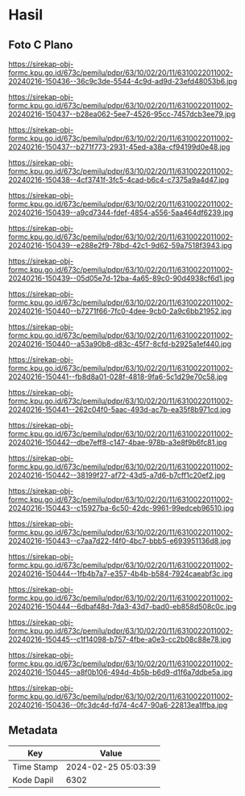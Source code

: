 # Hasil

## Foto C Plano

https://sirekap-obj-formc.kpu.go.id/673c/pemilu/pdpr/63/10/02/20/11/6310022011002-20240216-150436--36c9c3de-5544-4c9d-ad9d-23efd48053b6.jpg

https://sirekap-obj-formc.kpu.go.id/673c/pemilu/pdpr/63/10/02/20/11/6310022011002-20240216-150437--b28ea062-5ee7-4526-95cc-7457dcb3ee79.jpg

https://sirekap-obj-formc.kpu.go.id/673c/pemilu/pdpr/63/10/02/20/11/6310022011002-20240216-150437--b271f773-2931-45ed-a38a-cf94199d0e48.jpg

https://sirekap-obj-formc.kpu.go.id/673c/pemilu/pdpr/63/10/02/20/11/6310022011002-20240216-150438--4cf3741f-3fc5-4cad-b6c4-c7375a9a4d47.jpg

https://sirekap-obj-formc.kpu.go.id/673c/pemilu/pdpr/63/10/02/20/11/6310022011002-20240216-150439--a9cd7344-fdef-4854-a556-5aa464df6239.jpg

https://sirekap-obj-formc.kpu.go.id/673c/pemilu/pdpr/63/10/02/20/11/6310022011002-20240216-150439--e288e2f9-78bd-42c1-9d62-59a7518f3943.jpg

https://sirekap-obj-formc.kpu.go.id/673c/pemilu/pdpr/63/10/02/20/11/6310022011002-20240216-150439--05d05e7d-12ba-4a65-89c0-90d4938cf6d1.jpg

https://sirekap-obj-formc.kpu.go.id/673c/pemilu/pdpr/63/10/02/20/11/6310022011002-20240216-150440--b7271f66-7fc0-4dee-9cb0-2a9c6bb21952.jpg

https://sirekap-obj-formc.kpu.go.id/673c/pemilu/pdpr/63/10/02/20/11/6310022011002-20240216-150440--a53a90b8-d83c-45f7-8cfd-b2925a1ef440.jpg

https://sirekap-obj-formc.kpu.go.id/673c/pemilu/pdpr/63/10/02/20/11/6310022011002-20240216-150441--fb8d8a01-028f-4818-9fa6-5c1d29e70c58.jpg

https://sirekap-obj-formc.kpu.go.id/673c/pemilu/pdpr/63/10/02/20/11/6310022011002-20240216-150441--262c04f0-5aac-493d-ac7b-ea35f8b971cd.jpg

https://sirekap-obj-formc.kpu.go.id/673c/pemilu/pdpr/63/10/02/20/11/6310022011002-20240216-150442--dbe7eff8-c147-4bae-978b-a3e8f9b6fc81.jpg

https://sirekap-obj-formc.kpu.go.id/673c/pemilu/pdpr/63/10/02/20/11/6310022011002-20240216-150442--38199f27-af72-43d5-a7d6-b7cff1c20ef2.jpg

https://sirekap-obj-formc.kpu.go.id/673c/pemilu/pdpr/63/10/02/20/11/6310022011002-20240216-150443--c15927ba-6c50-42dc-9961-99edceb96510.jpg

https://sirekap-obj-formc.kpu.go.id/673c/pemilu/pdpr/63/10/02/20/11/6310022011002-20240216-150443--c7aa7d22-f4f0-4bc7-bbb5-e693951136d8.jpg

https://sirekap-obj-formc.kpu.go.id/673c/pemilu/pdpr/63/10/02/20/11/6310022011002-20240216-150444--1fb4b7a7-e357-4b4b-b584-7924caeabf3c.jpg

https://sirekap-obj-formc.kpu.go.id/673c/pemilu/pdpr/63/10/02/20/11/6310022011002-20240216-150444--6dbaf48d-7da3-43d7-bad0-eb858d508c0c.jpg

https://sirekap-obj-formc.kpu.go.id/673c/pemilu/pdpr/63/10/02/20/11/6310022011002-20240216-150445--c1f14098-b757-4fbe-a0e3-cc2b08c88e78.jpg

https://sirekap-obj-formc.kpu.go.id/673c/pemilu/pdpr/63/10/02/20/11/6310022011002-20240216-150445--a8f0b106-494d-4b5b-b6d9-d1f6a7ddbe5a.jpg

https://sirekap-obj-formc.kpu.go.id/673c/pemilu/pdpr/63/10/02/20/11/6310022011002-20240216-150436--0fc3dc4d-fd74-4c47-90a6-22813ea1ffba.jpg


## Metadata

| Key        | Value               |
| ---------- | ------------------- |
| Time Stamp | 2024-02-25 05:03:39 |
| Kode Dapil | 6302                |



